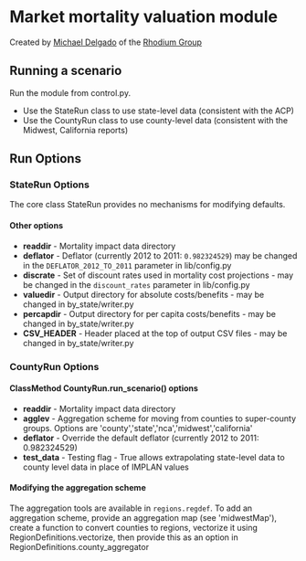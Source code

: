 
# Market mortality valuation module

Created by [Michael Delgado][] of the [Rhodium Group][]

[Michael Delgado]: http://rhg.com/people/michael-delgado
[Rhodium Group]: http://rhg.com/



## Running a scenario ##

Run the module from control.py.

* Use the StateRun class to use state-level data (consistent with the ACP)
* Use the CountyRun class to use county-level data (consistent with the Midwest, California reports)

## Run Options ##

### StateRun Options ###

The core class StateRun provides no mechanisms for modifying defaults.

#### Other options ####

* **readdir** - Mortality impact data directory
* **deflator** - Deflator (currently 2012 to 2011: `0.982324529`) may be changed in the `DEFLATOR_2012_TO_2011` parameter in lib/config.py
* **discrate** - Set of discount rates used in mortality cost projections - may be changed in the `discount_rates` parameter in lib/config.py
* **valuedir** - Output directory for absolute costs/benefits - may be changed in by_state/writer.py
* **percapdir** - Output directory for per capita costs/benefits - may be changed in by\_state/writer.py
* **CSV\_HEADER** - Header placed at the top of output CSV files - may be changed in by\_state/writer.py

### CountyRun Options ###

#### ClassMethod CountyRun.run_scenario() options ####

* **readdir** - Mortality impact data directory
* **agglev** - Aggregation scheme for moving from counties to super-county groups. Options are 'county','state','nca','midwest','california'
* **deflator** - Override the default deflator (currently 2012 to 2011: 0.982324529)
* **test\_data** - Testing flag - True allows extrapolating state-level data to county level data in place of IMPLAN values

#### Modifying the aggregation scheme ####

The aggregation tools are available in `regions.regdef`. To add an aggregation
scheme, provide an aggregation map (see 'midwestMap'), create a function to
convert counties to regions, vectorize it using RegionDefinitions.vectorize,
then provide this as an option in RegionDefinitions.county_aggregator